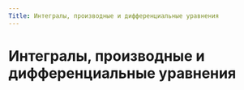 ```yaml
---
Title: Интегралы, производные и дифференциальные уравнения
---
```



Интегралы, производные и дифференциальные уравнения
===================================================

<!-- TOC -->
